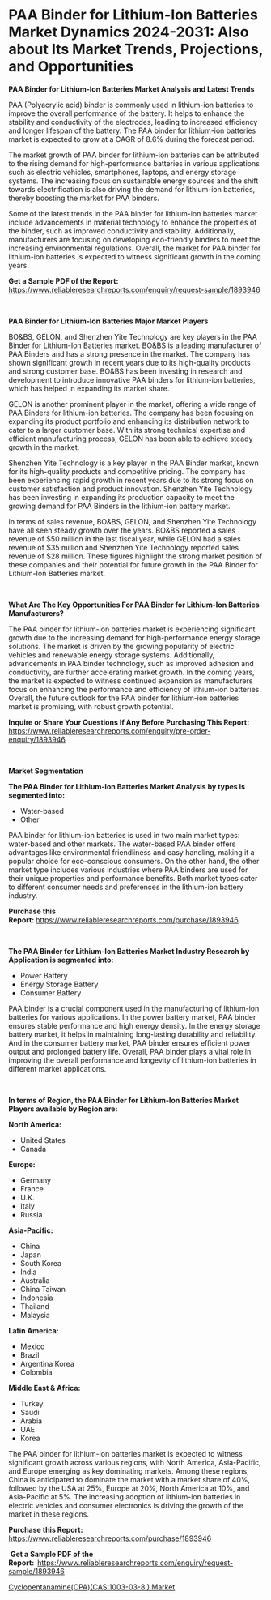 <p><h1>PAA Binder for Lithium-Ion Batteries Market Dynamics 2024-2031: Also about Its Market Trends, Projections, and Opportunities</h1></p><p><strong>PAA Binder for Lithium-Ion Batteries Market Analysis and Latest Trends</strong></p>
<p><p>PAA (Polyacrylic acid) binder is commonly used in lithium-ion batteries to improve the overall performance of the battery. It helps to enhance the stability and conductivity of the electrodes, leading to increased efficiency and longer lifespan of the battery. The PAA binder for lithium-ion batteries market is expected to grow at a CAGR of 8.6% during the forecast period.</p><p>The market growth of PAA binder for lithium-ion batteries can be attributed to the rising demand for high-performance batteries in various applications such as electric vehicles, smartphones, laptops, and energy storage systems. The increasing focus on sustainable energy sources and the shift towards electrification is also driving the demand for lithium-ion batteries, thereby boosting the market for PAA binders.</p><p>Some of the latest trends in the PAA binder for lithium-ion batteries market include advancements in material technology to enhance the properties of the binder, such as improved conductivity and stability. Additionally, manufacturers are focusing on developing eco-friendly binders to meet the increasing environmental regulations. Overall, the market for PAA binder for lithium-ion batteries is expected to witness significant growth in the coming years.</p></p>
<p><strong>Get a Sample PDF of the Report:&nbsp;</strong> <a href="https://www.reliableresearchreports.com/enquiry/request-sample/1893946">https://www.reliableresearchreports.com/enquiry/request-sample/1893946</a></p>
<p>&nbsp;</p>
<p><strong>PAA Binder for Lithium-Ion Batteries Major Market Players</strong></p>
<p><p>BO&BS, GELON, and Shenzhen Yite Technology are key players in the PAA Binder for Lithium-Ion Batteries market. BO&BS is a leading manufacturer of PAA Binders and has a strong presence in the market. The company has shown significant growth in recent years due to its high-quality products and strong customer base. BO&BS has been investing in research and development to introduce innovative PAA binders for lithium-ion batteries, which has helped in expanding its market share.</p><p>GELON is another prominent player in the market, offering a wide range of PAA Binders for lithium-ion batteries. The company has been focusing on expanding its product portfolio and enhancing its distribution network to cater to a larger customer base. With its strong technical expertise and efficient manufacturing process, GELON has been able to achieve steady growth in the market.</p><p>Shenzhen Yite Technology is a key player in the PAA Binder market, known for its high-quality products and competitive pricing. The company has been experiencing rapid growth in recent years due to its strong focus on customer satisfaction and product innovation. Shenzhen Yite Technology has been investing in expanding its production capacity to meet the growing demand for PAA Binders in the lithium-ion battery market.</p><p>In terms of sales revenue, BO&BS, GELON, and Shenzhen Yite Technology have all seen steady growth over the years. BO&BS reported a sales revenue of $50 million in the last fiscal year, while GELON had a sales revenue of $35 million and Shenzhen Yite Technology reported sales revenue of $28 million. These figures highlight the strong market position of these companies and their potential for future growth in the PAA Binder for Lithium-Ion Batteries market.</p></p>
<p>&nbsp;</p>
<p><strong>What Are The Key Opportunities For PAA Binder for Lithium-Ion Batteries Manufacturers?</strong></p>
<p><p>The PAA binder for lithium-ion batteries market is experiencing significant growth due to the increasing demand for high-performance energy storage solutions. The market is driven by the growing popularity of electric vehicles and renewable energy storage systems. Additionally, advancements in PAA binder technology, such as improved adhesion and conductivity, are further accelerating market growth. In the coming years, the market is expected to witness continued expansion as manufacturers focus on enhancing the performance and efficiency of lithium-ion batteries. Overall, the future outlook for the PAA binder for lithium-ion batteries market is promising, with robust growth potential.</p></p>
<p><strong>Inquire or Share Your Questions If Any Before Purchasing This Report:</strong> <a href="https://www.reliableresearchreports.com/enquiry/pre-order-enquiry/1893946">https://www.reliableresearchreports.com/enquiry/pre-order-enquiry/1893946</a></p>
<p>&nbsp;</p>
<p><strong>Market Segmentation</strong></p>
<p><strong>The PAA Binder for Lithium-Ion Batteries Market Analysis by types is segmented into:</strong></p>
<p><ul><li>Water-based</li><li>Other</li></ul></p>
<p><p>PAA binder for lithium-ion batteries is used in two main market types: water-based and other markets. The water-based PAA binder offers advantages like environmental friendliness and easy handling, making it a popular choice for eco-conscious consumers. On the other hand, the other market type includes various industries where PAA binders are used for their unique properties and performance benefits. Both market types cater to different consumer needs and preferences in the lithium-ion battery industry.</p></p>
<p><strong>Purchase this Report:&nbsp;</strong><a href="https://www.reliableresearchreports.com/purchase/1893946">https://www.reliableresearchreports.com/purchase/1893946</a></p>
<p>&nbsp;</p>
<p><strong>The PAA Binder for Lithium-Ion Batteries Market Industry Research by Application is segmented into:</strong></p>
<p><ul><li>Power Battery</li><li>Energy Storage Battery</li><li>Consumer Battery</li></ul></p>
<p><p>PAA binder is a crucial component used in the manufacturing of lithium-ion batteries for various applications. In the power battery market, PAA binder ensures stable performance and high energy density. In the energy storage battery market, it helps in maintaining long-lasting durability and reliability. And in the consumer battery market, PAA binder ensures efficient power output and prolonged battery life. Overall, PAA binder plays a vital role in improving the overall performance and longevity of lithium-ion batteries in different market applications.</p></p>
<p>&nbsp;</p>
<p><strong>In terms of Region, the PAA Binder for Lithium-Ion Batteries Market Players available by Region are:</strong></p>
<p>
    <p> <strong> North America: </strong>
        <ul>
            <li>United States</li>
            <li>Canada</li>
        </ul>
        </p> 
    <p> <strong> Europe: </strong>
        <ul>
            <li>Germany</li>
            <li>France</li>
            <li>U.K.</li>
            <li>Italy</li>
            <li>Russia</li>
        </ul>
        </p> 
    <p> <strong> Asia-Pacific: </strong>
        <ul>
            <li>China</li>
            <li>Japan</li>
            <li>South Korea</li>
            <li>India</li>
            <li>Australia</li>
            <li>China Taiwan</li>
            <li>Indonesia</li>
            <li>Thailand</li>
            <li>Malaysia</li>
        </ul>
        </p> 
    <p> <strong> Latin America: </strong>
        <ul>
            <li>Mexico</li>
            <li>Brazil</li>
            <li>Argentina Korea</li>
            <li>Colombia</li>
        </ul>
        </p> 
    <p> <strong> Middle East & Africa: </strong>
        <ul>
            <li>Turkey</li>
            <li>Saudi</li>
            <li>Arabia</li>
            <li>UAE</li>
            <li>Korea</li>
        </ul>
    </p>
    </p>
<p><p>The PAA binder for lithium-ion batteries market is expected to witness significant growth across various regions, with North America, Asia-Pacific, and Europe emerging as key dominating markets. Among these regions, China is anticipated to dominate the market with a market share of 40%, followed by the USA at 25%, Europe at 20%, North America at 10%, and Asia-Pacific at 5%. The increasing adoption of lithium-ion batteries in electric vehicles and consumer electronics is driving the growth of the market in these regions.</p></p>
<p><strong>Purchase this Report: </strong><a href="https://www.reliableresearchreports.com/purchase/1893946">https://www.reliableresearchreports.com/purchase/1893946</a></p>
<p>&nbsp;<strong>Get a Sample PDF of the Report:&nbsp;&nbsp;</strong><a href="https://www.reliableresearchreports.com/enquiry/request-sample/1893946">https://www.reliableresearchreports.com/enquiry/request-sample/1893946</a></p>
<p><strong></strong></p>
<p><p><a href="https://changeable-paste-463.notion.site/Cyclopentanamine-CPA-CAS-1003-03-8-Market-Size-2024-2031-Global-Industrial-Analysis-Key-Geogra-89705ed4cea4491fa71a1cccc0355afa">Cyclopentanamine(CPA)(CAS:1003-03-8 ) Market</a></p></p>